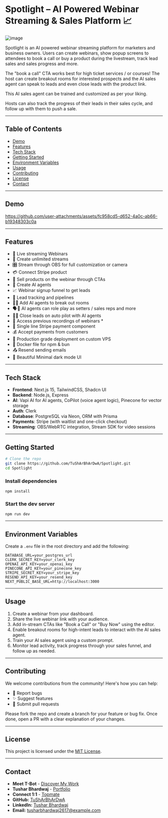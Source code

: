 # Spotlight – AI Powered Webinar Streaming & Sales Platform 📈

![image](https://github.com/user-attachments/assets/55e8f027-9589-4d86-83d3-9bec21e60bd6)



Spotlight is an AI powered webinar streaming platform for marketers and business owners. Users can create webinars, show popup screens to attendees to book a call or buy a product during the livestream, track lead sales and sales progress and more.

The "book a call" CTA works best for high ticket services / or courses! The host can create breakout rooms for interested prospects and the AI sales agent can speak to leads and even close leads with the product link.

This AI sales agent can be trained and customized as per your liking.

Hosts can also track the progress of their leads in their sales cycle, and follow up with them to push a sale.

---


## Table of Contents

- [Demo](#demo)
- [Features](#features)
- [Tech Stack](#tech-stack)
- [Getting Started](#getting-started)
- [Environment Variables](#environment-variables)
- [Usage](#usage)
- [Contributing](#contributing)
- [License](#license)
- [Contact](#contact)

---

## Demo

https://github.com/user-attachments/assets/fc958cd5-d652-4a0c-ab66-b19348303c0a


---

## Features

- 🎥 Live streaming Webinars
- 🔁 Create unlimited streams
- 🎛️ Stream through OBS for full customization or camera
- 💳 Connect Stripe product
- 🛒 Sell products on the webinar through CTAs
- 🤖 Create AI agents
- 📈 Webinar signup funnel to get leads
- 🧩 Lead tracking and pipelines
- 🧠🔀 Add AI agents to break out rooms
- 🗣️🤝 AI agents can role play as setters / sales reps and more
- 🤖✅ Close leads on auto pilot with AI agents
- 📼 Access previous recordings of webinars *
- 💸 Single line Stripe payment component
- 💰 Accept payments from customers
- 🚀 Production grade deployment on custom VPS
- 🐳 Docker file for npm & bun
- 📤 Resend sending emails
- 🧩 Beautiful Minimal dark mode UI

---


## Tech Stack

- **Frontend**: Next.js 15, TailwindCSS, Shadcn UI  
- **Backend**: Node.js, Express
- **AI**: Vapi AI for AI agents, CoPilot (voice agent logic), Pinecone for vector storage
- **Auth**: Clerk
- **Database**: PostgreSQL via Neon, ORM with Prisma
- **Payments**: Stripe (with waitlist and one-click checkout)
- **Streaming**: OBS/WebRTC integration, Stream SDK for video sessions

---

## Getting Started

```bash
# Clone the repo
git clone https://github.com/TuShArBhArDwA/Spotlight.git
cd Spotlight
```

### Install dependencies
```
npm install
```

### Start the dev server
```
npm run dev
```

---

## Environment Variables
Create a `.env` file in the root directory and add the following:

```
DATABASE_URL=your_postgres_url
CLERK_SECRET_KEY=your_clerk_key
OPENAI_API_KEY=your_openai_key
PINECONE_API_KEY=your_pinecone_key
STRIPE_SECRET_KEY=your_stripe_key
RESEND_API_KEY=your_resend_key
NEXT_PUBLIC_BASE_URL=http://localhost:3000
```

---

## Usage

1. Create a webinar from your dashboard.
2. Share the live webinar link with your audience.
3. Add in-stream CTAs like "Book a Call" or "Buy Now" using the editor.
4. Enable breakout rooms for high-intent leads to interact with the AI sales agent.
5. Train your AI sales agent using a custom prompt.
6. Monitor lead activity, track progress through your sales funnel, and follow up as needed.

---

## Contributing

We welcome contributions from the community! Here's how you can help:

- 🐛 Report bugs
- ✨ Suggest features
- 📂 Submit pull requests

Please fork the repo and create a branch for your feature or bug fix. Once done, open a PR with a clear explanation of your changes.

---

## License

This project is licensed under the [MIT License](LICENSE).

---

## Contact
- **Meet T-Bot** - [Discover My Work](https://t-bot-blush.vercel.app/)
- **Tushar Bhardwaj** - [Portfolio](https://tushar-bhardwaj.vercel.app/)
- **Connect 1:1** - [Topmate](https://topmate.io/tusharbhardwaj)
- **GitHub:** [TuShArBhArDwA](https://github.com/TuShArBhArDwA)
- **LinkedIn:** [Tushar Bhardwaj](https://www.linkedin.com/in/bhardwajtushar2004/)
- **Email:** [tusharbhardwaj2617@example.com](mailto:tusharbhardwaj2617@example.com)

